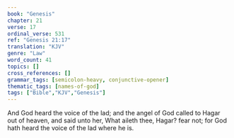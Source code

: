```yaml
---
book: "Genesis"
chapter: 21
verse: 17
ordinal_verse: 531
ref: "Genesis 21:17"
translation: "KJV"
genre: "Law"
word_count: 41
topics: []
cross_references: []
grammar_tags: [semicolon-heavy, conjunctive-opener]
thematic_tags: [names-of-god]
tags: ["Bible","KJV","Genesis"]
---
```

And God heard the voice of the lad; and the angel of God called to Hagar out of heaven, and said unto her, What aileth thee, Hagar? fear not; for God hath heard the voice of the lad where he is.
